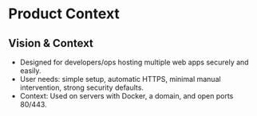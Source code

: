 # Product Context

## Vision & Context

- Designed for developers/ops hosting multiple web apps securely and easily.
- User needs: simple setup, automatic HTTPS, minimal manual intervention, strong security defaults.
- Context: Used on servers with Docker, a domain, and open ports 80/443.
